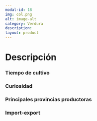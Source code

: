 ```yaml
---
modal-id: 18
img: col.png
alt: image-alt
category: Verdura
description:
layout: product
---
```


# Descripción

### Tiempo de cultivo

### Curiosidad

### Principales provincias productoras
<div class="chart"></div>

### Import-export
